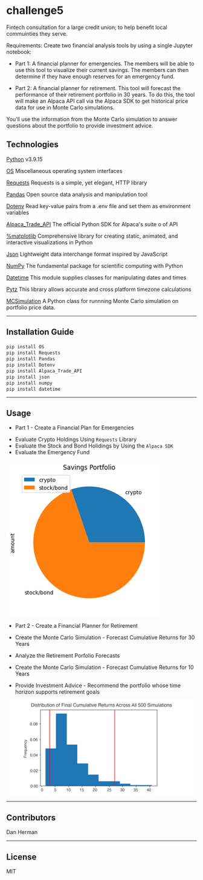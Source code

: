 # challenge5
Fintech consultation for a large credit union; to help benefit local commuinties they serve.

Requirements: Create two financial analysis tools by using a single Jupyter notebook:

+ Part 1: A financial planner for emergencies. The members will be able to use this tool to visualize their current savings. The members can then determine if they have enough reserves for an emergency fund.

+ Part 2: A financial planner for retirement. This tool will forecast the performance of their retirement portfolio in 30 years. To do this, the tool will make an Alpaca API call via the Alpaca SDK to get historical price data for use in Monte Carlo simulations.

You’ll use the information from the Monte Carlo simulation to answer questions about the portfolio to provide investment advice.


## Technologies

[Python](https://www.python.org/downloads/release/python-3915/) v3.9.15

[OS](https://docs.python.org/3/library/os.html) Miscellaneous operating system interfaces

[Requests](https://pypi.org/project/requests/) Requests is a simple, yet elegant, HTTP library

[Pandas](https://pandas.pydata.org/) Open source data analysis and manipulation tool

[Dotenv](https://pypi.org/project/python-dotenv/) Read key-value pairs from a .env file and set them as environment variables

[Alpaca_Trade_API](https://alpaca.markets/docs/python-sdk/) The official Python SDK for Alpaca's suite o of API

[%matplotlib](https://matplotlib.org/) Comprehensive library for creating static, animated, and interactive visualizations in Python

[Json](https://docs.python.org/3/library/json.html) Lightweight data interchange format inspired by JavaScript

[NumPy](https://numpy.org/) The fundamental package for scientific computing with Python

[Datetime](https://docs.python.org/3/library/datetime.html) This module supplies classes for manipulating dates and times

[Pytz](https://pypi.org/project/pytz/) This library allows accurate and cross platform timezone calculations


[MCSimulation](MCForecastTools.py) A Python class for runnning Monte Carlo simulation on portfolio price data.

---

## Installation Guide
```
pip install OS
pip install Requests
pip install Pandas
pip install Dotenv
pip install Alpaca_Trade_API
pip install json
pip install numpy
pip install datetime
```
---

## Usage
+ Part 1 - Create a Financial Plan for Emergencies
* Evaluate Crypto Holdings Using ```Requests``` Library
* Evaluate the Stock and Bond Holidings by Using the ```Alpaca SDK```
* Evaluate the Emergency Fund

![Savings Portoflio](Images/savings.png)

+ Part 2 - Create a Financial Planner for Retirement
* Create the Monte Carlo Simulation - Forecast Cumulative Returns for 30 Years
* Analyze the Retirement Porfolio Forecasts
* Create the Monte Carlo Simulation - Forecast Cumulative Returns for 10 Years

* Provide Investment Advice - Recommend the portfolio whose time horizon supports retirement goals

![Sample Histogram](Images/5-4-monte-carlo-histogram.png)

---

## Contributors

Dan Herman

---

## License

MIT
